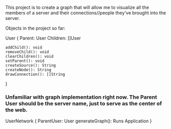 This project is to create a graph that will allow me to visualize all the members of a server and their connections//people they've brought into the server.

Objects in the project so far:

User {
    Parent: User
    Children: []User

    addChild(): void
    removeChild(): void
    clearChildren(): void
    setParent(): void
    createSource(): String
    createNode(): String
    drawConnection(): []String
}
### Unfamiliar with graph implementation right now. The Parent User should be the server name, just to serve as the center of the web.
UserNetwork {
    ParentUser: User
    generateGraph(): Runs Application
}